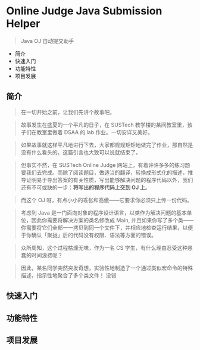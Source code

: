 ﻿# Online Judge Java Submission Helper
> Java OJ 自动提交助手

- 简介
- 快速入门
- 功能特性
- 项目发展
## 简介
> 在一切开始之前，让我们先讲个故事吧。

> 故事发生在盛夏的一个平凡的日子，在 SUSTech 教学楼的某间教室里，孩子们在教室里做着 DSAA 的 lab 作业。一切安详又美好。

> 如果故事就这样平凡地进行下去，大家都规规矩矩地做完了作业，那自然是没有什么看头的。这篇引言也大致可以说就结束了。

> 但事实不然，在 SUSTech Online Judge 网站上，有着许许多多的练习题要我们去完成。而除了阅读题目，做适当的翻译，转换成形式化的描述，推导证明易于导出答案的有关性质，写出能够解决问题的程序代码以外，我们还有不可或缺的一步：**将写出的程序代码上交到 OJ 上**。

> 而这个 OJ 呀，有点小小的乖张和高傲——它要求你必须只上传一份代码。

> 考虑到 Java 是一门面向对象的程序设计语言，以类作为解决问题的基本单位，因此你需要将解决方案的类名修改成 Main, 并且如果你写了多个类——你需要将它们全部一一拷贝到同一个文件下，并相应地检查运行结果，以便于你确认「聚拢」后的代码没有权限、语法等方面的错误。

> 众所周知，这个过程枯燥无味，作为一名 CS 学生，有什么理由忍受这种愚蠢的时间浪费呢？

> 因此，某名同学突然突发奇想，实验性地制造了一个通过类似宏命令的特殊描述，指示性地聚合了多个类文件！
没错
## 快速入门
## 功能特性
## 项目发展
